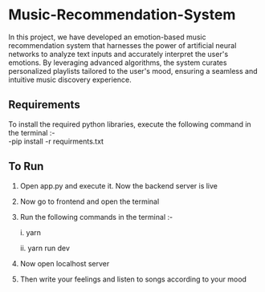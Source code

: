 # Music-Recommendation-System
In this project, we have developed an emotion-based music recommendation system that harnesses the power of artificial neural networks to analyze text inputs and accurately interpret the user's emotions. By leveraging advanced algorithms, the system curates personalized playlists tailored to the user's mood, ensuring a seamless and intuitive music discovery experience.

## Requirements

To install the required python libraries, execute the following command in the terminal :-  
-pip install -r requirments.txt

## To Run

1. Open app.py and execute it. Now the backend server is live
2. Now go to frontend and open the terminal
3. Run the following commands in the terminal :-

    i. yarn
  
    ii. yarn run dev
  
4. Now open localhost server
5. Then write your feelings and listen to songs according to your mood

